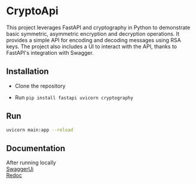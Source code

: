 
# CryptoApi

This project leverages FastAPI and cryptography in Python to demonstrate basic symmetric, asymmetric encryption and decryption operations. It provides a simple API for encoding and decoding messages using RSA keys. The project also includes a UI to interact with the API, thanks to FastAPI's integration with Swagger.


## Installation

* Clone the repository

* Run ```pip install fastapi uvicorn cryptography ```

    
## Run
```bash
uvicorn main:app --reload
```
## Documentation
After running locally \
[SwaggerUi](http://localhost:8000/docs)\
[Redoc](http://localhost:8000/redoc)
